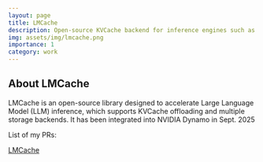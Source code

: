 ```yaml
---
layout: page
title: LMCache
description: Open-source KVCache backend for inference engines such as vLLM, SGLang
img: assets/img/lmcache.png
importance: 1
category: work
---
```


## About LMCache

LMCache is an open-source library designed to accelerate Large Language Model (LLM) inference, which supports KVCache offloading and multiple storage backends. It has been integrated into NVIDIA Dynamo in Sept. 2025

List of my PRs:

[LMCache](https://github.com/LMCache/LMCache/pulls/novahow)